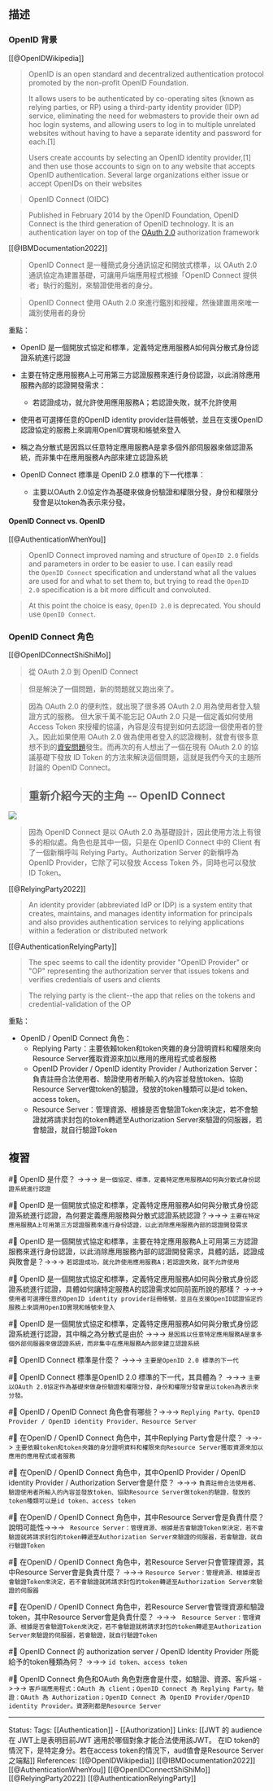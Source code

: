 
## 描述


### OpenID 背景

[[@OpenIDWikipedia]]
> OpenID is an open standard and decentralized authentication protocol promoted by the non-profit OpenID Foundation. 
> 
> It allows users to be authenticated by co-operating sites (known as relying parties, or RP) using a third-party identity provider (IDP) service, eliminating the need for webmasters to provide their own ad hoc login systems, and allowing users to log in to multiple unrelated websites without having to have a separate identity and password for each.[1] 
> 
> Users create accounts by selecting an OpenID identity provider,[1] and then use those accounts to sign on to any website that accepts OpenID authentication. Several large organizations either issue or accept OpenIDs on their websites

> OpenID Connect (OIDC)

> Published in February 2014 by the OpenID Foundation, OpenID Connect is the third generation of OpenID technology. It is an authentication layer on top of the [OAuth 2.0](https://en.wikipedia.org/wiki/OAuth#OAuth_2.0 "OAuth") authorization framework


[[@IBMDocumentation2022]]
> OpenID Connect 是一種簡式身分通訊協定和開放式標準，以 OAuth 2.0 通訊協定為建置基礎，可讓用戶端應用程式根據「OpenID Connect 提供者」執行的鑑別，來驗證使用者的身分。

> OpenID Connect 使用 OAuth 2.0 來進行鑑別和授權，然後建置用來唯一識別使用者的身份



重點：
- OpenID 是一個開放式協定和標準，定義特定應用服務A如何與分散式身份認證系統進行認證
- 主要在特定應用服務A上可用第三方認證服務來進行身份認證，以此消除應用服務內部的認證開發需求：
	- 若認證成功，就允許使用應用服務A；若認證失敗，就不允許使用
- 使用者可選擇任意的OpenID identity provider註冊帳號，並且在支援OpenID認證協定的服務上來調用OpenID實現和帳號來登入
- 稱之為分散式是因爲以任意特定應用服務A是拿多個外部伺服器來做認證系統，而非集中在應用服務A內部來建立認證系統

- OpenID Connect 標準是 OpenID 2.0 標準的下一代標準：
	- 主要以OAuth 2.0協定作為基礎來做身份驗證和權限分發，身份和權限分發會是以token為表示來分發。

#### OpenID Connect vs. OpenID
[[@AuthenticationWhenYou]]
> OpenID Connect improved naming and structure of `OpenID 2.0` fields and parameters in order to be easier to use. I can easily read the `OpenID Connect` specification and understand what all the values are used for and what to set them to, but trying to read the `OpenID 2.0` specification is a bit more difficult and convoluted.

> At this point the choice is easy, `OpenID 2.0` is deprecated. You should use `OpenID Connect`.





### OpenID Connect 角色

[[@OpenIDConnectShiShiMo]]
>  從 OAuth 2.0 到 OpenID Connect

> 但是解決了一個問題，新的問題就又跑出來了。

> 因為 OAuth 2.0 的便利性，就出現了很多將 OAuth 2.0 用為使用者登入驗證方式的服務。 但大家千萬不能忘記 OAuth 2.0 只是一個定義如何使用 Access Token 來授權的協議，內容是沒有提到如何去認證一個使用者的登入。因此如果使用 OAuth 2.0 做為使用者登入的認證機制，就會有很多意想不到的[資安問題](http://www.thread-safe.com/2012/01/problem-with-oauth-for-authentication.html)發生。而再次的有人想出了一個在現有 OAuth 2.0 的協議基礎下發放 ID Token 的方法來解決這個問題，這就是我們今天的主題所討論的 OpenID Connect。

> ## 重新介紹今天的主角 -- OpenID Connect

![](https://hennge.com/tw/blog/1_SQQwKPMtjPJbUKP2Z0R_Aw.png)

> 因為 OpenID Connect 是以 OAuth 2.0 為基礎設計，因此使用方法上有很多的相似處。角色也是其中一個，只是在 OpenID Connect 中的 Client 有了一個新稱呼叫 Relying Party。Authorization Server 的新稱呼為 OpenID Provider，它除了可以發放 Access Token 外，同時也可以發放 ID Token。

[[@RelyingParty2022]]
> An identity provider (abbreviated IdP or IDP) is a system entity that creates, maintains, and manages identity information for principals and also provides authentication services to relying applications within a federation or distributed network


[[@AuthenticationRelyingParty]]
> The spec seems to call the identity provider "OpenID Provider" or "OP" representing the authorization server that issues tokens and verifies credentials of users and clients

> The relying party is the client--the app that relies on the tokens and credential-validation of the OP


重點：
- OpenID / OpenID Connect 角色：
	- Replying Party：主要依賴token和token夾雜的身分證明資料和權限來向Resource Server獲取資源來加以應用的應用程式或者服務
	- OpenID Provider / OpenID identity Provider / Authorization Server：負責註冊合法使用者、驗證使用者所輸入的內容並發放token、協助Resource Server做token的驗證，發放的token種類可以是id token、access token。
	- Resource Server：管理資源、根據是否會驗證Token來決定，若不會驗證就將請求封包的token轉遞至Authorization Server來驗證的伺服器，若會驗證，就自行驗證Token

## 複習

#🧠 OpenID 是什麼？ ->->-> `是一個協定、標準，定義特定應用服務A如何與分散式身份認證系統進行認證`
<!--SR:!2023-01-23,4,247-->

#🧠 OpenID 是一個開放式協定和標準，定義特定應用服務A如何與分散式身份認證系統進行認證，為何要定義應用服務與分散式認證系統認證？->->-> `主要在特定應用服務A上可用第三方認證服務來進行身份認證，以此消除應用服務內部的認證開發需求`
<!--SR:!2023-02-01,11,250-->

#🧠 OpenID 是一個開放式協定和標準，主要在特定應用服務A上可用第三方認證服務來進行身份認證，以此消除應用服務內部的認證開發需求，具體的話，認證成與敗會是？->->-> `若認證成功，就允許使用應用服務A；若認證失敗，就不允許使用`
<!--SR:!2023-01-26,5,230-->

#🧠 OpenID 是一個開放式協定和標準，定義特定應用服務A如何與分散式身份認證系統進行認證，具體如何讓特定服務A的認證需求如同前面所說的那樣？ ->->-> `使用者可選擇任意的OpenID identity provider註冊帳號，並且在支援OpenID認證協定的服務上來調用OpenID實現和帳號來登入`
<!--SR:!2023-01-22,1,209-->

#🧠 OpenID 是一個開放式協定和標準，定義特定應用服務A如何與分散式身份認證系統進行認證，其中稱之為分散式是由於 ->->-> `是因爲以任意特定應用服務A是拿多個外部伺服器來做認證系統，而非集中在應用服務A內部來建立認證系統`
<!--SR:!2023-01-28,7,227-->

#🧠 OpenID Connect 標準是什麼？ ->->-> `主要是OpenID 2.0 標準的下一代`
<!--SR:!2023-02-01,11,250-->

#🧠 OpenID Connect 標準是OpenID 2.0 標準的下一代，其具體為？ ->->-> `主要以OAuth 2.0協定作為基礎來做身份驗證和權限分發，身份和權限分發會是以token為表示來分發。`
<!--SR:!2023-01-27,6,228-->

#🧠 OpenID / OpenID Connect 角色會有哪些？->->-> `Replying Party、OpenID Provider / OpenID identity Provider、Resource Server`
<!--SR:!2023-02-01,11,250-->

#🧠 在OpenID / OpenID Connect 角色中，其中Replying Party會是什麼？ ->->-> `主要依賴token和token夾雜的身分證明資料和權限來向Resource Server獲取資源來加以應用的應用程式或者服務`
<!--SR:!2023-01-30,9,250-->

#🧠 在OpenID / OpenID Connect 角色中，其中OpenID Provider / OpenID identity Provider / Authorization Server會是什麼？ ->->-> `負責註冊合法使用者、驗證使用者所輸入的內容並發放token、協助Resource Server做token的驗證，發放的token種類可以是id token、access token`
<!--SR:!2023-01-24,5,248-->

#🧠 在OpenID / OpenID Connect 角色中，其中Resource Server會是負責什麼？說明可能性->->-> ` Resource Server：管理資源、根據是否會驗證Token來決定，若不會驗證就將請求封包的token轉遞至Authorization Server來驗證的伺服器，若會驗證，就自行驗證Token`
<!--SR:!2023-01-26,5,245-->


#🧠 在OpenID / OpenID Connect 角色中，若Resource Server只會管理資源，其中Resource Server會是負責什麼？ ->->-> `Resource Server：管理資源、根據是否會驗證Token來決定，若不會驗證就將請求封包的token轉遞至Authorization Server來驗證的伺服器`
<!--SR:!2023-01-25,4,245-->

#🧠 在OpenID / OpenID Connect 角色中，若Resource Server會管理資源和驗證token，其中Resource Server會是負責什麼？ ->->-> ` Resource Server：管理資源、根據是否會驗證Token來決定，若不會驗證就將請求封包的token轉遞至Authorization Server來驗證的伺服器，若會驗證，就自行驗證Token`
<!--SR:!2023-01-25,4,245-->




#🧠 OpenID Connect 的 authorization server / OpenID Identity Provider 所能給予的token種類為何？ ->->-> `id token、access token`
<!--SR:!2023-02-01,11,250-->


#🧠 OpenID Connect 角色和OAuth 角色對應會是什麼，如驗證、資源、客戶端 ->->-> `客戶端應用程式：OAuth 為 client；OpenID Connect 為 Replying Party。驗證：OAuth 為 Authorization；OpenID Connect 為 OpenID Provider/OpenID identity Provider。資源則都是Resource Server`
<!--SR:!2023-02-01,11,250-->



---
Status: 
Tags:
[[Authentication]] - [[Authorization]]
Links:
[[JWT 的  audience 在 JWT上是表明目前JWT 適用於哪個對象才能合法使用該JWT。 在ID token的情況下，是特定身分。若在access token的情況下，aud值會是Resource Server之端點]]
References:
[[@OpenIDWikipedia]]
[[@IBMDocumentation2022]]
[[@AuthenticationWhenYou]]
[[@OpenIDConnectShiShiMo]]
[[@RelyingParty2022]]
[[@AuthenticationRelyingParty]]